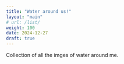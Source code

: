 ```yaml
---
title: "Water around us!"
layout: "main"
# url: /list/
weight: 100
date: 2024-12-27
draft: true
---
```


Collection of all the imges of water around me.
